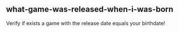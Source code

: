 
## what-game-was-released-when-i-was-born

Verify if exists a game with the release date equals your birthdate!

